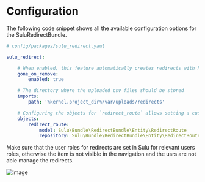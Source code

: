 # Configuration

The following code snippet shows all the available configuration options for the SuluRedirectBundle.

```yml
# config/packages/sulu_redirect.yaml

sulu_redirect:

    # When enabled, this feature automatically creates redirects with http status code 410 when a document with route or an route entity is removed.
    gone_on_remove:
        enabled: true

    # The directory where the uploaded csv files should be stored
    imports:
        path: '%kernel.project_dir%/var/uploads/redirects'

    # Configuring the objects for `redirect_route` allows setting a custom entity or repository class
    objects:
        redirect_route:
            model: Sulu\Bundle\RedirectBundle\Entity\RedirectRoute
            repository: Sulu\Bundle\RedirectBundle\Entity\RedirectRouteRepository
```

Make sure that the user roles for redirects are set in Sulu for relevant users roles, otherwise the item is not visible in the navigation and the usrs are not able manage the redirects. 

![image](https://user-images.githubusercontent.com/1311487/115698291-c01b3e00-a364-11eb-9895-35f10426b47d.png)
